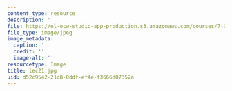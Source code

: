 ```yaml
---
content_type: resource
description: ''
file: https://ol-ocw-studio-app-production.s3.amazonaws.com/courses/7-014-introductory-biology-spring-2005/d52c954221c80ddfef4ef3666d07352a_lec21.jpg
file_type: image/jpeg
image_metadata:
  caption: ''
  credit: ''
  image-alt: ''
resourcetype: Image
title: lec21.jpg
uid: d52c9542-21c8-0ddf-ef4e-f3666d07352a
---
```

